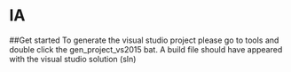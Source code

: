 # IA

##Get started
To generate the visual studio project please go to tools and double click
the gen_project_vs2015 bat. A build file should have appeared with the visual studio solution (sln)